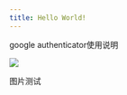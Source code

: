 ```yaml
---
title: Hello World!
---
```


google authenticator使用说明

![](https://ooo.0o0.ooo/2015/07/16/3dc4876f3f08201c7c76cb71fa1da439.jpg?300x600)

图片测试
